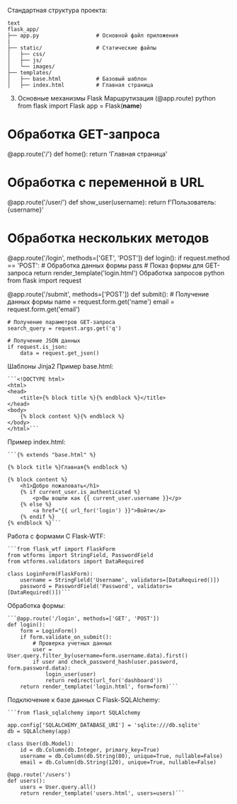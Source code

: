 Стандартная структура проекта:

    text
    flask_app/
    ├── app.py                  # Основной файл приложения
    |
    ├── static/                 # Статические файлы
    │   ├── css/
    │   ├── js/
    │   └── images/
    ├── templates/              
    │   ├── base.html           # Базовый шаблон
    │   ├── index.html          # Главная страница




3. Основные механизмы Flask
Маршрутизация (@app.route)
python
from flask import Flask
app = Flask(__name__)

# Обработка GET-запроса
@app.route('/')
def home():
    return 'Главная страница'

# Обработка с переменной в URL
@app.route('/user/<username>')
def show_user(username):
    return f'Пользователь: {username}'

# Обработка нескольких методов
@app.route('/login', methods=['GET', 'POST'])
def login():
    if request.method == 'POST':
        # Обработка данных формы
        pass
    # Показ формы для GET-запроса
    return render_template('login.html')
Обработка запросов
python
from flask import request

@app.route('/submit', methods=['POST'])
def submit():
    # Получение данных формы
    name = request.form.get('name')
    email = request.form.get('email')
    
    # Получение параметров GET-запроса
    search_query = request.args.get('q')
    
    # Получение JSON данных
    if request.is_json:
        data = request.get_json()
Шаблоны Jinja2
Пример base.html:


    ```<!DOCTYPE html>
    <html>
    <head>
        <title>{% block title %}{% endblock %}</title>
    </head>
    <body>
        {% block content %}{% endblock %}
    </body>
    </html>```
Пример index.html:


    ```{% extends "base.html" %}

    {% block title %}Главная{% endblock %}

    {% block content %}
        <h1>Добро пожаловать</h1>
        {% if current_user.is_authenticated %}
            <p>Вы вошли как {{ current_user.username }}</p>
        {% else %}
            <a href="{{ url_for('login') }}">Войти</a>
        {% endif %}
    {% endblock %}```
Работа с формами
С Flask-WTF:


    ```from flask_wtf import FlaskForm
    from wtforms import StringField, PasswordField
    from wtforms.validators import DataRequired

    class LoginForm(FlaskForm):
        username = StringField('Username', validators=[DataRequired()])
        password = PasswordField('Password', validators=[DataRequired()])```
Обработка формы:


    ```@app.route('/login', methods=['GET', 'POST'])
    def login():
        form = LoginForm()
        if form.validate_on_submit():
            # Проверка учетных данных
            user = User.query.filter_by(username=form.username.data).first()
            if user and check_password_hash(user.password, form.password.data):
                login_user(user)
                return redirect(url_for('dashboard'))
        return render_template('login.html', form=form)```
Подключение к базе данных
С Flask-SQLAlchemy:


    ```from flask_sqlalchemy import SQLAlchemy

    app.config['SQLALCHEMY_DATABASE_URI'] = 'sqlite:///db.sqlite'
    db = SQLAlchemy(app)

    class User(db.Model):
        id = db.Column(db.Integer, primary_key=True)
        username = db.Column(db.String(80), unique=True, nullable=False)
        email = db.Column(db.String(120), unique=True, nullable=False)

    @app.route('/users')
    def users():
        users = User.query.all()
        return render_template('users.html', users=users)```

